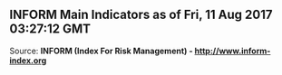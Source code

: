 ## INFORM Main Indicators as of Fri, 11 Aug 2017 03:27:12 GMT

Source: **INFORM (Index For Risk Management) - http://www.inform-index.org**